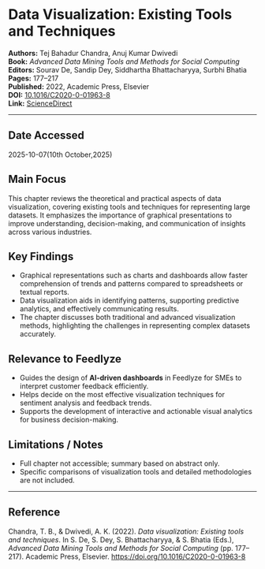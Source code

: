 # Data Visualization: Existing Tools and Techniques

**Authors:** Tej Bahadur Chandra, Anuj Kumar Dwivedi  
**Book:** *Advanced Data Mining Tools and Methods for Social Computing*  
**Editors:** Sourav De, Sandip Dey, Siddhartha Bhattacharyya, Surbhi Bhatia  
**Pages:** 177–217  
**Published:** 2022, Academic Press, Elsevier  
**DOI:** [10.1016/C2020-0-01963-8](https://doi.org/10.1016/C2020-0-01963-8)  
**Link:** [ScienceDirect](https://www.sciencedirect.com/science/article/abs/pii/B9780323857086000175)

---

## Date Accessed
2025-10-07(10th October,2025)

## Main Focus
This chapter reviews the theoretical and practical aspects of data visualization, covering existing tools and techniques for representing large datasets. It emphasizes the importance of graphical presentations to improve understanding, decision-making, and communication of insights across various industries.

## Key Findings
- Graphical representations such as charts and dashboards allow faster comprehension of trends and patterns compared to spreadsheets or textual reports.  
- Data visualization aids in identifying patterns, supporting predictive analytics, and effectively communicating results.  
- The chapter discusses both traditional and advanced visualization methods, highlighting the challenges in representing complex datasets accurately.  

## Relevance to Feedlyze
- Guides the design of **AI-driven dashboards** in Feedlyze for SMEs to interpret customer feedback efficiently.  
- Helps decide on the most effective visualization techniques for sentiment analysis and feedback trends.  
- Supports the development of interactive and actionable visual analytics for business decision-making.

## Limitations / Notes
- Full chapter not accessible; summary based on abstract only.  
- Specific comparisons of visualization tools and detailed methodologies are not included.

---

## Reference
Chandra, T. B., & Dwivedi, A. K. (2022). *Data visualization: Existing tools and techniques*. In S. De, S. Dey, S. Bhattacharyya, & S. Bhatia (Eds.), *Advanced Data Mining Tools and Methods for Social Computing* (pp. 177–217). Academic Press, Elsevier. https://doi.org/10.1016/C2020-0-01963-8

